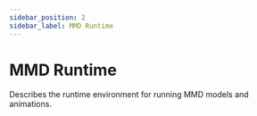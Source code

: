 ```yaml
---
sidebar_position: 2
sidebar_label: MMD Runtime
---
```


# MMD Runtime

Describes the runtime environment for running MMD models and animations. 